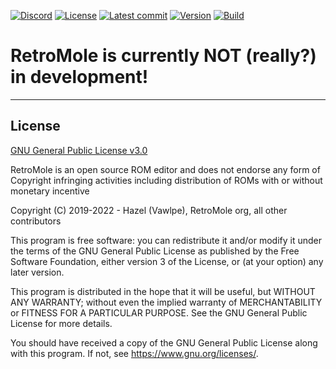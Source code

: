 [![Discord](https://img.shields.io/discord/729355207862911027?label=Discord)](https://discord.gg/hAGM9UPv4q)
[![License](https://badgen.net/github/license/Vawlpe/MOLE)](https://github.com/Vawlpe/MOLE/blob/master/LICENSE.md)
[![Latest commit](https://img.shields.io/github/last-commit/Vawlpe/MOLE/dev)](https://github.com/Vawlpe/MOLE/commits/dev)
[![Version](https://badge.fury.io/gh/Vawlpe%2FMOLE.svg)](https://github.com/Vawlpe/MOLE/tags)
[![Build](https://github.com/RetroMole/MOLE/actions/workflows/build.yaml/badge.svg?branch=dev)](https://github.com/RetroMole/MOLE/actions/workflows/build.yaml)
# RetroMole is currently NOT (really?) in development!
___
## License
[GNU General Public License v3.0](https://github.com/Vawlpe/MOLE/blob/master/LICENSE.md)

RetroMole is an open source ROM editor and does not endorse any form of Copyright infringing activities including distribution of ROMs with or without monetary incentive

Copyright (C) 2019-2022 - Hazel (Vawlpe), RetroMole org, all other contributors

This program is free software: you can redistribute it and/or modify
it under the terms of the GNU General Public License as published by
the Free Software Foundation, either version 3 of the License, or
(at your option) any later version.

This program is distributed in the hope that it will be useful,
but WITHOUT ANY WARRANTY; without even the implied warranty of
MERCHANTABILITY or FITNESS FOR A PARTICULAR PURPOSE.  See the
GNU General Public License for more details.

You should have received a copy of the GNU General Public License
along with this program.  If not, see <https://www.gnu.org/licenses/>.
